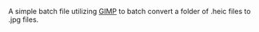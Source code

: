 A simple batch file utilizing [GIMP](https://www.gimp.org) to batch convert a folder of .heic files to .jpg files.
